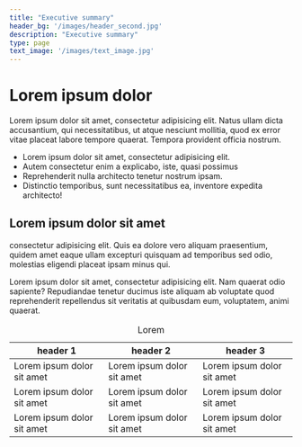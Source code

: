 ```yaml
---
title: "Executive summary"
header_bg: '/images/header_second.jpg'
description: "Executive summary"
type: page
text_image: '/images/text_image.jpg'
---
```


# Lorem ipsum dolor

Lorem ipsum dolor sit amet, consectetur adipisicing elit. Natus ullam dicta accusantium, qui necessitatibus, ut atque nesciunt mollitia, quod ex error vitae placeat labore tempore quaerat. Tempora provident officia nostrum.

* Lorem ipsum dolor sit amet, consectetur adipisicing elit.
* Autem consectetur enim a explicabo, iste, quasi possimus
* Reprehenderit nulla architecto tenetur nostrum ipsam.
* Distinctio temporibus, sunt necessitatibus ea, inventore expedita architecto!

## Lorem ipsum dolor sit amet
consectetur adipisicing elit. Quis ea dolore vero aliquam praesentium, quidem amet eaque ullam excepturi quisquam ad temporibus sed odio, molestias eligendi placeat ipsam minus qui.

Lorem ipsum dolor sit amet, consectetur adipisicing elit. Nam quaerat odio sapiente? Repudiandae tenetur ducimus iste aliquam ab voluptate quod reprehenderit repellendus sit veritatis at quibusdam eum, voluptatem, animi quaerat.

<table>
	<caption>Lorem</caption>
	<thead>
		<tr>
		    <th>header 1</th>
		    <th>header 2</th>
		    <th>header 3</th>
		</tr>
	</thead>
	<tbody>
		<tr>
			<td>Lorem ipsum dolor sit amet</td>
			<td>Lorem ipsum dolor sit amet</td>
			<td>Lorem ipsum dolor sit amet</td>
		</tr>
		<tr>
			<td>Lorem ipsum dolor sit amet</td>
			<td>Lorem ipsum dolor sit amet</td>
			<td>Lorem ipsum dolor sit amet</td>
		</tr>
		<tr>
			<td>Lorem ipsum dolor sit amet</td>
			<td>Lorem ipsum dolor sit amet</td>
			<td>Lorem ipsum dolor sit amet</td>
		</tr>
	</tbody>
</table>